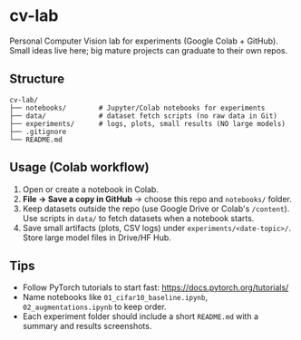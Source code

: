 # cv-lab

Personal Computer Vision lab for experiments (Google Colab + GitHub).  
Small ideas live here; big mature projects can graduate to their own repos.

## Structure
```
cv-lab/
├── notebooks/        # Jupyter/Colab notebooks for experiments
├── data/             # dataset fetch scripts (no raw data in Git)
├── experiments/      # logs, plots, small results (NO large models)
├── .gitignore
└── README.md
```

## Usage (Colab workflow)
1) Open or create a notebook in Colab.
2) **File → Save a copy in GitHub** → choose this repo and `notebooks/` folder.
3) Keep datasets outside the repo (use Google Drive or Colab's `/content`). Use scripts in `data/` to fetch datasets when a notebook starts.
4) Save small artifacts (plots, CSV logs) under `experiments/<date-topic>/`. Store large model files in Drive/HF Hub.

## Tips
- Follow PyTorch tutorials to start fast: https://docs.pytorch.org/tutorials/
- Name notebooks like `01_cifar10_baseline.ipynb`, `02_augmentations.ipynb` to keep order.
- Each experiment folder should include a short `README.md` with a summary and results screenshots.
